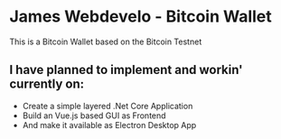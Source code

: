 # James Webdevelo - Bitcoin Wallet
This is a Bitcoin Wallet based on the Bitcoin Testnet

## I have planned to implement and workin' currently on:

* Create a simple layered .Net Core Application
* Build an Vue.js based GUI as Frontend
* And make it available as Electron Desktop App
